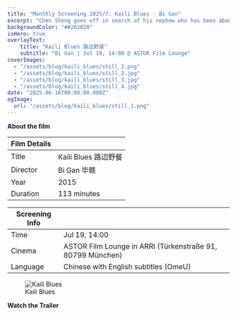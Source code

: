 ```yaml
---
title: "Monthly Screening 2025/7: Kaili Blues - Bi Gan"
excerpt: "Chen Sheng goes off in search of his nephew who has been abandoned by his father. Along the way, he encounters numerous people from his past and also those from his future."
backgroundColor: "##202020"
isHero: true
overlayText:
    title: "Kaili Blues 路边野餐"
    subtitle: "Bi Gan | Jul 19, 14:00 @ ASTOR Film Lounge"
coverImages:
  - "/assets/blog/kaili_blues/still_1.png"
  - "/assets/blog/kaili_blues/still_2.jpg"
  - "/assets/blog/kaili_blues/still_3.jpg"
  - "/assets/blog/kaili_blues/still_4.jpg"
date: "2025-06-16T00:00:00.000Z"
ogImage:
  url: "/assets/blog/kaili_blues/still_1.png"
---
```


**About the film**

| Film Details| |
|---|---|
| Title| Kaili Blues 路边野餐 |
| Director | Bi Gan 毕赣 |
| Year| 2015 |
| Duration| 113 minutes |

| Screening Info | |
|---|---|
| Time | Jul 19, 14:00 |
| Cinema | ASTOR Film Lounge in ARRI (Türkenstraße 91, 80799 München) |
| Language| Chinese with English subtitles (OmeU) |

<figure>
  <img src="/assets/blog/kaili_blues/poster.jpg" alt="Kaili Blues" />
  <figcaption>Kaili Blues</figcaption>
</figure>

**Watch the Trailer**

<div class="youtube-embed" data-video-id="5ZVFtE10aK4" data-title="Kaili Blues"></div>